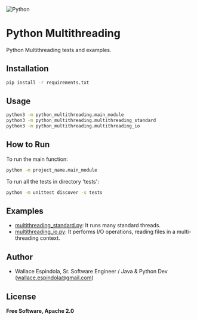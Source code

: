 ![Python](https://www.python.org/static/community_logos/python-logo-generic.svg)

# Python Multithreading

Python Multithreading tests and examples.

## Installation

```sh
pip install -r requirements.txt
```

## Usage

```sh
python3 -m python_multithreading.main_module
python3 -m python_multithreading.multithreading_standard
python3 -m python_multithreading.multithreading_io
```

## How to Run

To run the main function:

```sh
python -m project_name.main_module
```

To run all the tests in directory 'tests':

```sh
python -m unittest discover -s tests
```

## Examples

* [multithreading_standard.py](python_multithreading%2Fmultithreading_standard.py): It runs many standard threads.
* [multithreading_io.py](python_multithreading%2Fmultithreading_io.py): It performs I/O operations, reading files in a multi-threading context.

## Author

* Wallace Espindola, Sr. Software Engineer / Java & Python Dev (wallace.espindola@gmail.com)

## License

**Free Software, Apache 2.0**